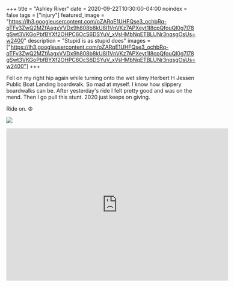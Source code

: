 +++
title =  "Ashley River"
date = 2020-09-22T10:30:00-04:00
noindex = false
tags = ["injury"]
featured_image = "https://lh3.googleusercontent.com/oZARqE1UHFQse3_ochbRq-qTFv3ZwQ2MZfAagxVVDx9h808b8kU8I1VnVKz7APXeyt1I8cpQfouQl0g7l78gSwt3VKGoPbfBYXf2OHPC6OcS6DSYuV_xVsHMbNqETBLUNr3nqsgOsUs=w2400"
description = "Stupid is as stupid does"
images = ["https://lh3.googleusercontent.com/oZARqE1UHFQse3_ochbRq-qTFv3ZwQ2MZfAagxVVDx9h808b8kU8I1VnVKz7APXeyt1I8cpQfouQl0g7l78gSwt3VKGoPbfBYXf2OHPC6OcS6DSYuV_xVsHMbNqETBLUNr3nqsgOsUs=w2400"]
+++

Fell on my right hip again while turning onto the wet slimy Herbert H Jessen Public Boat Landing boardwalk. So mad at myself. I know how slippery boardwalks can be. After yesterday's ride I felt pretty good and was on the mend. Then I go pull this stunt. 2020 just keeps on giving.

Ride on. ☮

<a href='https://lh3.googleusercontent.com/oZARqE1UHFQse3_ochbRq-qTFv3ZwQ2MZfAagxVVDx9h808b8kU8I1VnVKz7APXeyt1I8cpQfouQl0g7l78gSwt3VKGoPbfBYXf2OHPC6OcS6DSYuV_xVsHMbNqETBLUNr3nqsgOsUs=w2400'><img src='https://lh3.googleusercontent.com/oZARqE1UHFQse3_ochbRq-qTFv3ZwQ2MZfAagxVVDx9h808b8kU8I1VnVKz7APXeyt1I8cpQfouQl0g7l78gSwt3VKGoPbfBYXf2OHPC6OcS6DSYuV_xVsHMbNqETBLUNr3nqsgOsUs=w2400'></a>

<iframe height='405' width='590' frameborder='0' allowtransparency='true' scrolling='no' src='https://www.strava.com/activities/4181697054/embed/34e71fae6cf948429266cf9972c824c119d68a52'></iframe>
